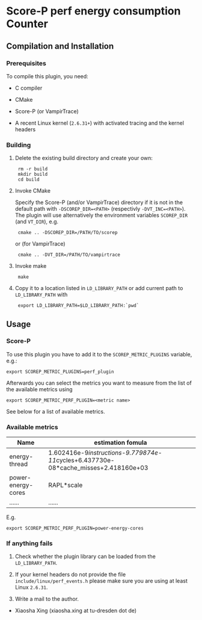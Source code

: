 # Score-P perf energy consumption Counter

## Compilation and Installation

### Prerequisites

To compile this plugin, you need:

* C compiler

* CMake

* Score-P (or VampirTrace)

* A recent Linux kernel (`2.6.31+`) with activated tracing and the kernel headers

### Building

1. Delete the existing build directory and create your own:
	
        rm -r build
        mkdir build
        cd build

2. Invoke CMake

    Specify the Score-P (and/or VampirTrace) directory if it is not in the default path with
    `-DSCOREP_DIR=<PATH>` (respectivly `-DVT_INC=<PATH>`). The plugin will use alternatively the
    environment variables `SCOREP_DIR` (and `VT_DIR`), e.g.

        cmake .. -DSCOREP_DIR=/PATH/TO/scorep

    or (for VampirTrace)

        cmake .. -DVT_DIR=/PATH/TO/vampirtrace

3. Invoke make

        make

4. Copy it to a location listed in `LD_LIBRARY_PATH` or add current path to `LD_LIBRARY_PATH` with

        export LD_LIBRARY_PATH=$LD_LIBRARY_PATH:`pwd`

## Usage

### Score-P

To use this plugin you have to add it to the `SCOREP_METRIC_PLUGINS` variable, e.g.:

    export SCOREP_METRIC_PLUGINS=perf_plugin

Afterwards you can select the metrics you want to measure from the list of the available metrics
using

    export SCOREP_METRIC_PERF_PLUGIN=<metric name>

See below for a list of available metrics.

 
### Available metrics

|  Name                         |                                   estimation fomula                                        |
|-------------------------------| -------------------------------------------------------------------------------------------|
|  energy-thread                |  1.602416e-9*instructions-9.779874e-11*cycles+6.437730e-08*cache_misses+2.418160e+03       |
|  power-energy-cores           |  RAPL*scale                                                                                |
|  ......                       |  ......                                                                    

E.g. 

    export SCOREP_METRIC_PERF_PLUGIN=power-energy-cores

### If anything fails

1. Check whether the plugin library can be loaded from the `LD_LIBRARY_PATH`.

2. If your kernel headers do not provide the file `include/linux/perf_events.h` please make sure you
    are using at least Linux `2.6.31`.

3. Write a mail to the author.

* Xiaosha Xing (xiaosha.xing at tu-dresden dot de)
